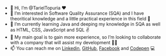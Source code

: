 - 👋 Hi, I’m @TarielTopuria ❤️
- 👀 I’m interested in Software Quality Assurance (SQA) and I have theoritical knowledge and a little practical experience in this field 🤩
- 🌱 I’m currently learning Java and deeping my knowledge in SQA as well as HTML, CSS, JavaScript and SQL ✌️
- 💞️ My main goal is to gain more experience, so I’m looking to collaborate with a company that will assist my development 👨‍🎓
- 📫 You can reach me on <a href="https://www.linkedin.com/in/tato-topuria-495892170/" target="_blank">Linkedin<a>, <a href="https://github.com/TarielTopuria" target="_blank">GitHub</a>, <a href="https://www.facebook.com/profile.php?id=100014029364460" target="_blank">Facebook</a> and <a href="https://codepen.io/tarieltopuria" target="_blank">Codepen</a> 💻
